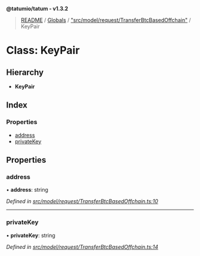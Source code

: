 **@tatumio/tatum - v1.3.2**

> [README](../README.md) / [Globals](../globals.md) / ["src/model/request/TransferBtcBasedOffchain"](../modules/_src_model_request_transferbtcbasedoffchain_.md) / KeyPair

# Class: KeyPair

## Hierarchy

* **KeyPair**

## Index

### Properties

* [address](_src_model_request_transferbtcbasedoffchain_.keypair.md#address)
* [privateKey](_src_model_request_transferbtcbasedoffchain_.keypair.md#privatekey)

## Properties

### address

•  **address**: string

*Defined in [src/model/request/TransferBtcBasedOffchain.ts:10](https://github.com/tatumio/tatum-js/blob/b9ab1e4/src/model/request/TransferBtcBasedOffchain.ts#L10)*

___

### privateKey

•  **privateKey**: string

*Defined in [src/model/request/TransferBtcBasedOffchain.ts:14](https://github.com/tatumio/tatum-js/blob/b9ab1e4/src/model/request/TransferBtcBasedOffchain.ts#L14)*
